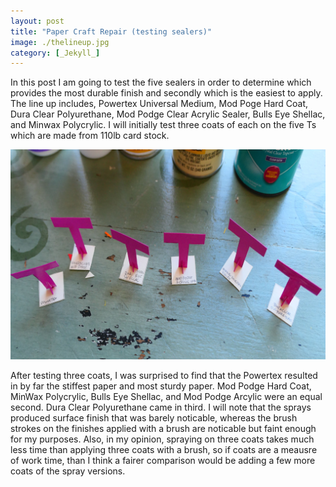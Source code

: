 ```yaml
---
layout: post
title: "Paper Craft Repair (testing sealers)"
image: ./thelineup.jpg
category: [_Jekyll_]
---
```

In this post I am going to test the five sealers in order to determine which provides the most durable finish and secondly which is the easiest to apply. The line up includes, Powertex Universal Medium, Mod Poge Hard Coat, Dura Clear Polyurethane, Mod Podge Clear Acrylic Sealer, Bulls Eye Shellac, and Minwax Polycrylic. I will initially test three coats of each on the five Ts which are made from 110lb card stock.

![subjects](./thetestsubjects.jpg)

After testing three coats, I was surprised to find that the Powertex resulted in by far the stiffest paper and most sturdy paper. Mod Podge Hard Coat, MinWax Polycrylic, Bulls Eye Shellac, and Mod Podge Arcylic were an equal second. Dura Clear Polyurethane came in third. I will note that the sprays produced surface finish that was barely noticable, whereas the brush strokes on the finishes applied with a brush are noticable but faint enough for my purposes. Also, in my opinion, spraying on three coats takes much less time than applying three coats with a brush, so if coats are a meausre of work time, than I think a fairer comparison would be adding a few more coats of the spray versions. 

